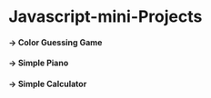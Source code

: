 # Javascript-mini-Projects

#### → Color Guessing Game
#### → Simple Piano
#### → Simple Calculator
